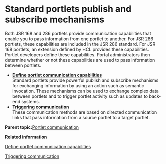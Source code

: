 # Standard portlets publish and subscribe mechanisms 

Both JSR 168 and 286 portlets provide communication capabilities that enable you to pass information from one portlet to another. For JSR 286 portlets, these capabilities are included in the JSR 286 standard. For JSR 168 portlets, an extension defined by HCL provides these capabilities. Portlet developers define these capabilities. Portal administrators then determine whether or not these capabilities are used to pass information between portlets.

-   **[Define portlet communication capabilities ](../dev-portlet/def_portlet_comm_cap.md)**  
Standard portlets provide powerful publish and subscribe mechanisms for exchanging information by using an action such as semantic invocation. These mechanisms can be used to exchange complex data between portlets and to trigger portlet activity such as updates to back-end systems.
-   **[Triggering communication ](../dev-portlet/pltcom_pubsub_msg_based.md)**  
These communication methods are based on directed communication links that pass information from a source portlet to a target portlet.

**Parent topic:**[Portlet communication ](../dev-portlet/pltcom_ptlt_com.md)

**Related information**  


[Define portlet communication capabilities ](../dev-portlet/def_portlet_comm_cap.md)

[Triggering communication ](../dev-portlet/pltcom_pubsub_msg_based.md)

